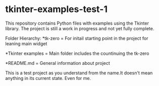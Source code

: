 # tkinter-examples-test-1
This repository contains Python files with examples using the Tkinter library. 
The project is still a work in progress and not yet fully complete.

Folder Hierarchy:
  *tk-zero = For initail starting point in the project for leaning
    main widget
  
  *Tkinter examples = Main folder includes the countinuing the tk-zero

  *README.md = General information about project

This is a test project as you understand from the name.It doesn't mean anything in its current state. Even for me.
